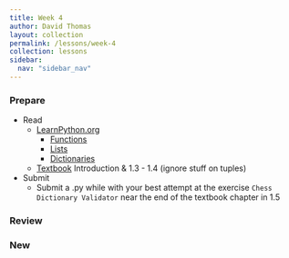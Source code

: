 ```yaml
---
title: Week 4
author: David Thomas
layout: collection
permalink: /lessons/week-4
collection: lessons
sidebar:
  nav: "sidebar_nav"
---
```


### Prepare

- Read
    - [LearnPython.org](https://www.learnpython.org/)
        - [Functions](https://www.learnpython.org/en/Functions)
        - [Lists](https://www.learnpython.org/en/Lists)
        - [Dictionaries](https://www.learnpython.org/en/Dictionaries)
    - [Textbook](https://automatetheboringstuff.com/) Introduction & 1.3 - 1.4 (ignore stuff on tuples)
- Submit
    - Submit a .py while with your best attempt at the exercise `Chess Dictionary Validator` near the end of the textbook chapter in 1.5

### Review

### New
